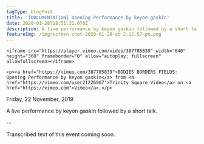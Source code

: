 ```yaml
---
tagType: blogPost
title: '[DOCUMENTATION] Opening Performance by keyon gaskin'
date: 2020-01-28T18:51:31.070Z
description: A live performance by keyon gaskin followed by a short talk.
featureImg: /img/screen-shot-2020-01-28-at-2.12.57-pm.png
---
```

```
<iframe src="https://player.vimeo.com/video/387785839" width="640" height="360" frameborder="0" allow="autoplay; fullscreen" allowfullscreen></iframe>
```

```
<p><a href="https://vimeo.com/387785839">BODIES BORDERS FIELDS: Opening Performance by keyon gaskin</a> from <a href="https://vimeo.com/user21226967">Trinity Square Video</a> on <a href="https://vimeo.com">Vimeo</a>.</p>
```



Friday, 22 November, 2019

A live performance by keyon gaskin followed by a short talk.

\--

Transcribed text of this event coming soon.
